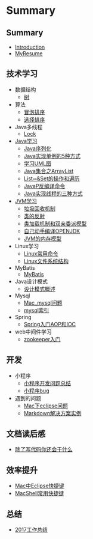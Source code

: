 # Summary

## Summary

* [Introduction](README.md)
* [MyResume](MyResume.md)

## 技术学习

* 数据结构
  * [树](/技术学习/数据结构/树.md)
* 算法
  * [冒泡排序](/技术学习/算法/冒泡排序.md)
  * [选择排序](/技术学习/算法/选择排序.md)
* Java多线程
  * [Lock](/技术学习/Java多线程/Lock.md)
* [Java学习](javaxue-xi.md)
  * [Java序列化](技术学习/Java学习/Java序列化.md)
  * [Java实现单例的5种方式](技术学习/Java学习/Java实现单例的5种方式.md)
  * [学习UML图](技术学习/Java学习/学习UML图.md)
  * [Java集合之ArrayList](技术学习/Java学习/Java集合之ArrayList.md)
  * [List⤅&Set的操作和遍历](技术学习/Java学习/List&Map&Set的操作和遍历.md)
  * [JavaP反编译命令](技术学习/Java学习/JavaP反编译命令.md)
  * [Java实现线程的三种方式](技术学习/Java学习/Java实现线程的三种方式.md)
* [JVM学习](jvmxue-xi.md)
  * [垃圾回收机制](/技术学习/JVM学习/垃圾回收机制.md)
  * [类的反射](/技术学习/JVM学习/类的反射.md)
  * [类加载机制和双亲委派模型](/技术学习/JVM学习/类加载机制和双亲委派模型.md)
  * [自己动手编译OPENJDK](技术学习/JVM学习/自己动手编译OPENJDK.md)
  * [JVM的内存模型](技术学习/JVM学习/JVM的内存模型.md)
* Linux学习
  * [Linux常用命令](/技术学习/Linux学习/Linux常用命令.md)
  * [Linux文件系统结构](/技术学习/Linux学习/Linux文件系统结构.md)
* MyBatis
  * [MyBatis](技术学习/MyBatis/MyBatis入门介绍.md)
* Java设计模式
  * [设计模式概述](技术学习/Java设计模式/设计模式概述.md)
* Mysql
  * [Mac\_mysql问题](/技术学习/Mysql/Mac_mysql问题.md)
  * [mysql索引](/技术学习/Mysql/mysql索引.md)
* Spring
  * [Spring入门AOP和IOC](/技术学习/Spring/Spring入门AOP和IOC.md)
* web中间件学习
  * [zookeeper入门](/技术学习/web中间件学习/zookeeper入门.md)

## 开发

* 小程序
  * [小程序开发问题总结](开发/小程序/小程序开发问题总结.md)
  * [小程序bug](开发/小程序/小程序bug.md)
* 遇到的问题
  * [Mac下eclipse问题](/开发/遇到的问题/Mac下eclipse问题.md)
  * [Markdown解决方案实例](开发/遇到的问题/Markdown解决方案实例.md)

## 文档读后感

* [ 除了写代码你还会干什么](文章读后感/除了写代码你还会干什么.md)

## 效率提升

* [Mac中Eclipse快捷键](/效率提升/Mac中Eclipse快捷键.md)
* [MacShell常用快捷键](/效率提升/MacShell常用快捷键.md)

## 总结

* [2017工作总结](总结/2017工作总结-hide.md)



